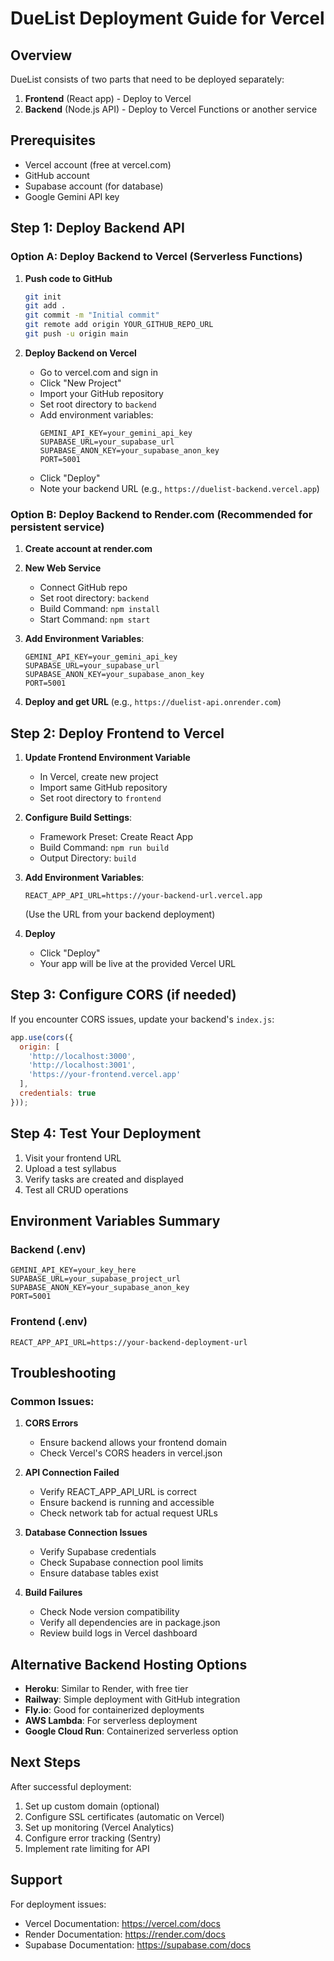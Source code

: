 # DueList Deployment Guide for Vercel

## Overview
DueList consists of two parts that need to be deployed separately:
1. **Frontend** (React app) - Deploy to Vercel
2. **Backend** (Node.js API) - Deploy to Vercel Functions or another service

## Prerequisites
- Vercel account (free at vercel.com)
- GitHub account
- Supabase account (for database)
- Google Gemini API key

## Step 1: Deploy Backend API

### Option A: Deploy Backend to Vercel (Serverless Functions)

1. **Push code to GitHub**
   ```bash
   git init
   git add .
   git commit -m "Initial commit"
   git remote add origin YOUR_GITHUB_REPO_URL
   git push -u origin main
   ```

2. **Deploy Backend on Vercel**
   - Go to vercel.com and sign in
   - Click "New Project"
   - Import your GitHub repository
   - Set root directory to `backend`
   - Add environment variables:
     ```
     GEMINI_API_KEY=your_gemini_api_key
     SUPABASE_URL=your_supabase_url
     SUPABASE_ANON_KEY=your_supabase_anon_key
     PORT=5001
     ```
   - Click "Deploy"
   - Note your backend URL (e.g., `https://duelist-backend.vercel.app`)

### Option B: Deploy Backend to Render.com (Recommended for persistent service)

1. **Create account at render.com**

2. **New Web Service**
   - Connect GitHub repo
   - Set root directory: `backend`
   - Build Command: `npm install`
   - Start Command: `npm start`

3. **Add Environment Variables**:
   ```
   GEMINI_API_KEY=your_gemini_api_key
   SUPABASE_URL=your_supabase_url
   SUPABASE_ANON_KEY=your_supabase_anon_key
   PORT=5001
   ```

4. **Deploy and get URL** (e.g., `https://duelist-api.onrender.com`)

## Step 2: Deploy Frontend to Vercel

1. **Update Frontend Environment Variable**
   - In Vercel, create new project
   - Import same GitHub repository
   - Set root directory to `frontend`

2. **Configure Build Settings**:
   - Framework Preset: Create React App
   - Build Command: `npm run build`
   - Output Directory: `build`

3. **Add Environment Variables**:
   ```
   REACT_APP_API_URL=https://your-backend-url.vercel.app
   ```
   (Use the URL from your backend deployment)

4. **Deploy**
   - Click "Deploy"
   - Your app will be live at the provided Vercel URL

## Step 3: Configure CORS (if needed)

If you encounter CORS issues, update your backend's `index.js`:

```javascript
app.use(cors({
  origin: [
    'http://localhost:3000',
    'http://localhost:3001',
    'https://your-frontend.vercel.app'
  ],
  credentials: true
}));
```

## Step 4: Test Your Deployment

1. Visit your frontend URL
2. Upload a test syllabus
3. Verify tasks are created and displayed
4. Test all CRUD operations

## Environment Variables Summary

### Backend (.env)
```
GEMINI_API_KEY=your_key_here
SUPABASE_URL=your_supabase_project_url
SUPABASE_ANON_KEY=your_supabase_anon_key
PORT=5001
```

### Frontend (.env)
```
REACT_APP_API_URL=https://your-backend-deployment-url
```

## Troubleshooting

### Common Issues:

1. **CORS Errors**
   - Ensure backend allows your frontend domain
   - Check Vercel's CORS headers in vercel.json

2. **API Connection Failed**
   - Verify REACT_APP_API_URL is correct
   - Ensure backend is running and accessible
   - Check network tab for actual request URLs

3. **Database Connection Issues**
   - Verify Supabase credentials
   - Check Supabase connection pool limits
   - Ensure database tables exist

4. **Build Failures**
   - Check Node version compatibility
   - Verify all dependencies are in package.json
   - Review build logs in Vercel dashboard

## Alternative Backend Hosting Options

- **Heroku**: Similar to Render, with free tier
- **Railway**: Simple deployment with GitHub integration
- **Fly.io**: Good for containerized deployments
- **AWS Lambda**: For serverless deployment
- **Google Cloud Run**: Containerized serverless option

## Next Steps

After successful deployment:
1. Set up custom domain (optional)
2. Configure SSL certificates (automatic on Vercel)
3. Set up monitoring (Vercel Analytics)
4. Configure error tracking (Sentry)
5. Implement rate limiting for API

## Support

For deployment issues:
- Vercel Documentation: https://vercel.com/docs
- Render Documentation: https://render.com/docs
- Supabase Documentation: https://supabase.com/docs